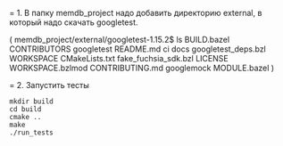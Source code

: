 = 1. В папку memdb_project надо добавить директорию external, в который надо скачать googletest.

(
memdb_project/external/googletest-1.15.2$ ls
BUILD.bazel      CONTRIBUTORS          googletest           README.md
ci               docs                  googletest_deps.bzl  WORKSPACE
CMakeLists.txt   fake_fuchsia_sdk.bzl  LICENSE              WORKSPACE.bzlmod
CONTRIBUTING.md  googlemock            MODULE.bazel
)

= 2. Запустить тесты
```
mkdir build
cd build
cmake ..
make
./run_tests
```
